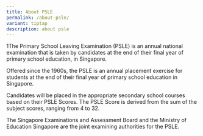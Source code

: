 ```yaml
---
title: About PSLE
permalink: /about-psle/
variant: tiptap
description: about psle
---
```

<p>1The Primary School Leaving Examination (PSLE) is an annual national examination
that is taken by candidates at the end of their final year of primary school
education, in Singapore.&nbsp;</p>
<p>Offered since the 1960s, the PSLE is an annual placement exercise for
students at the end of their final year of primary school education in
Singapore.</p>
<p>Candidates will be placed in the appropriate secondary school courses
based on their PSLE Scores. The PSLE Score is derived from the sum of the
subject scores, ranging from 4 to 32.</p>
<p>The Singapore Examinations and Assessment Board and the Ministry of Education
Singapore are the joint examining authorities for the PSLE.&nbsp;</p>